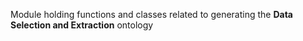 Module holding functions and classes related to generating the **Data Selection and Extraction** ontology